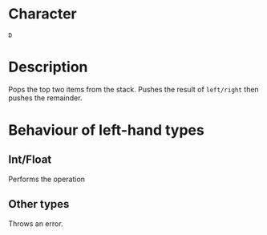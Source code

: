 # Character
`D`

# Description
Pops the top two items from the stack.
Pushes the result of `left/right` then pushes the remainder.

# Behaviour of left-hand types
## Int/Float
Performs the operation

## Other types
Throws an error.
